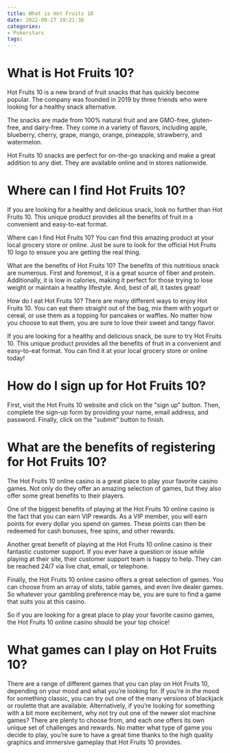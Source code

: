 ```yaml
---
title: What is Hot Fruits 10
date: 2022-09-27 19:21:36
categories:
- Pokerstars
tags:
---
```



#  What is Hot Fruits 10?

Hot Fruits 10 is a new brand of fruit snacks that has quickly become popular. The company was founded in 2019 by three friends who were looking for a healthy snack alternative.

The snacks are made from 100% natural fruit and are GMO-free, gluten-free, and dairy-free. They come in a variety of flavors, including apple, blueberry, cherry, grape, mango, orange, pineapple, strawberry, and watermelon.

Hot Fruits 10 snacks are perfect for on-the-go snacking and make a great addition to any diet. They are available online and in stores nationwide.

#  Where can I find Hot Fruits 10?

If you are looking for a healthy and delicious snack, look no further than Hot Fruits 10. This unique product provides all the benefits of fruit in a convenient and easy-to-eat format.

Where can I find Hot Fruits 10? You can find this amazing product at your local grocery store or online. Just be sure to look for the official Hot Fruits 10 logo to ensure you are getting the real thing.

What are the benefits of Hot Fruits 10? The benefits of this nutritious snack are numerous. First and foremost, it is a great source of fiber and protein. Additionally, it is low in calories, making it perfect for those trying to lose weight or maintain a healthy lifestyle. And, best of all, it tastes great!

How do I eat Hot Fruits 10? There are many different ways to enjoy Hot Fruits 10. You can eat them straight out of the bag, mix them with yogurt or cereal, or use them as a topping for pancakes or waffles. No matter how you choose to eat them, you are sure to love their sweet and tangy flavor.

If you are looking for a healthy and delicious snack, be sure to try Hot Fruits 10. This unique product provides all the benefits of fruit in a convenient and easy-to-eat format. You can find it at your local grocery store or online today!

#  How do I sign up for Hot Fruits 10?

First, visit the Hot Fruits 10 website and click on the "sign up" button. Then, complete the sign-up form by providing your name, email address, and password. Finally, click on the "submit" button to finish.

#  What are the benefits of registering for Hot Fruits 10?

The Hot Fruits 10 online casino is a great place to play your favorite casino games. Not only do they offer an amazing selection of games, but they also offer some great benefits to their players.

One of the biggest benefits of playing at the Hot Fruits 10 online casino is the fact that you can earn VIP rewards. As a VIP member, you will earn points for every dollar you spend on games. These points can then be redeemed for cash bonuses, free spins, and other rewards.

Another great benefit of playing at the Hot Fruits 10 online casino is their fantastic customer support. If you ever have a question or issue while playing at their site, their customer support team is happy to help. They can be reached 24/7 via live chat, email, or telephone.

Finally, the Hot Fruits 10 online casino offers a great selection of games. You can choose from an array of slots, table games, and even live dealer games. So whatever your gambling preference may be, you are sure to find a game that suits you at this casino.

So if you are looking for a great place to play your favorite casino games, the Hot Fruits 10 online casino should be your top choice!

#  What games can I play on Hot Fruits 10?

There are a range of different games that you can play on Hot Fruits 10, depending on your mood and what you’re looking for. If you’re in the mood for something classic, you can try out one of the many versions of blackjack or roulette that are available. Alternatively, if you’re looking for something with a bit more excitement, why not try out one of the newer slot machine games? There are plenty to choose from, and each one offers its own unique set of challenges and rewards. No matter what type of game you decide to play, you’re sure to have a great time thanks to the high quality graphics and immersive gameplay that Hot Fruits 10 provides.